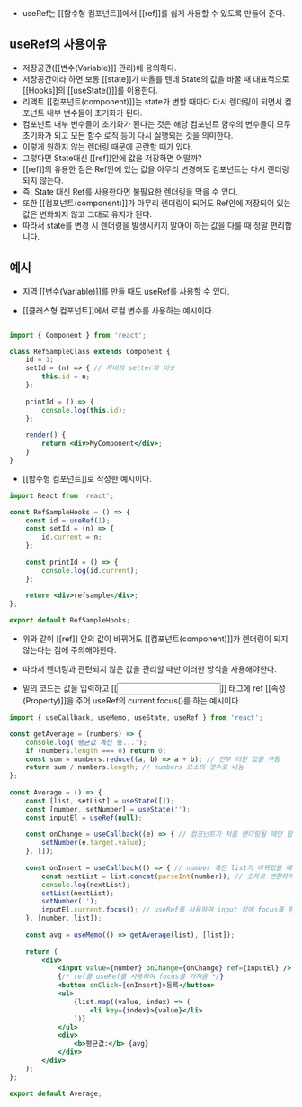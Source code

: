 - useRef는 [[함수형 컴포넌트]]에서 [[ref]]를 쉽게 사용할 수 있도록 만들어 준다.

## useRef의 사용이유

- 저장공간([[변수(Variable)]] 관리)에 용의하다.
- 저장공간이라 하면 보통 [[state]]가 떠올를 텐데 State의 값을 바꿀 때 대표적으로 [[Hooks]]의 [[useState()]]를 이용한다.
- 리액트 [[컴포넌트(component)]]는 state가 변할 때마다 다시 렌더링이 되면서 컴포넌트 내부 변수들이 초기화가 된다. 
- 컴포넌트 내부 변수들이 초기화가 된다는 것은 해당 컴포넌트 함수의 변수들이 모두 초기화가 되고 모든 함수 로직 등이 다시 실행되는 것을 의미한다.
- 이렇게 원하지 않는 렌더링 때문에 곤란할 때가 있다.
- 그렇다면 State대신 [[ref]]안에 값을 저장하면 어떨까?
- [[ref]]의 유용한 점은 Ref안에 있는 값을 아무리 변경해도 컴포넌트는 다시 렌더링 되지 않는다.
- 즉, State 대신 Ref를 사용한다면 불필요한 렌더링을 막을 수 있다.
- 또한 [[컴포넌트(component)]]가 아무리 렌더링이 되어도 Ref안에 저장되어 있는 값은 변화되지 않고 그대로 유지가 된다. 
- 따라서 state를 변경 시 렌더링을 발생시키지 말아야 하는 값을 다룰 때 정말 편리합니다.


## 예시
- 지역 [[변수(Variable)]]를 만들 때도 useRef를 사용할 수 있다.

- [[클래스형 컴포넌트]]에서 로컬 변수를 사용하는 예시이다.
```jsx

import { Component } from 'react';

class RefSampleClass extends Component {
	id = 1;
	setId = (n) => { // 자바의 setter와 비슷
		this.id = n;
	};
	
	printId = () => {
		console.log(this.id);
	};
	
	render() {
		return <div>MyComponent</div>;
	}	
}
```

-  [[함수형 컴포넌트]]로 작성한 예시이다.

```jsx
import React from 'react';

const RefSampleHooks = () => {
	const id = useRef(1);
	const setId = (n) => {
		id.current = n;
	};
	
	const printId = () => {
		console.log(id.current);
	};
	
	return <div>refsample</div>;
};

export default RefSampleHooks;
```

- 위와 같이 [[ref]] 안의 값이 바뀌어도 [[컴포넌트(component)]]가 렌더링이 되지 않는다는 점에 주의해야한다.
- 따라서 렌더링과 관련되지 않은 값을 관리할 때만 이러한 방식을 사용해야한다.

- 밑의 코드는 값을 입력하고 [[<input>]] 태그에 ref [[속성(Property)]]을 주어 useRef의 current.focus()를 하는 예시이다.

```jsx
import { useCallback, useMemo, useState, useRef } from 'react';

const getAverage = (numbers) => {
	console.log('평균값 계산 중...');
	if (numbers.length === 0) return 0;
	const sum = numbers.reduce((a, b) => a + b); // 전부 더한 값을 구함
	return sum / numbers.length; // numbers 요소의 갯수로 나눔
};
  
const Average = () => {
	const [list, setList] = useState([]);
	const [number, setNumber] = useState('');
	const inputEl = useRef(null);
	
	const onChange = useCallback((e) => { // 컴포넌트가 처음 랜더링될 때만 함수 생성
		setNumber(e.target.value);
	}, []);
	
	const onInsert = useCallback(() => { // number 혹은 list가 바뀌었을 때만 함수 생성
		const nextList = list.concat(parseInt(number)); // 숫자로 변환하여 리스트에 반영
		console.log(nextList);
		setList(nextList);
		setNumber('');
		inputEl.current.focus(); // useRef를 사용하여 input 창에 focus를 함
	}, [number, list]);
	
	const avg = useMemo(() => getAverage(list), [list]);
	
	return (
		<div>
			<input value={number} onChange={onChange} ref={inputEl} />
			{/* ref를 useRef를 사용하여 focus를 가져옴 */}
			<button onClick={onInsert}>등록</button>
			<ul>
				{list.map((value, index) => (
					<li key={index}>{value}</li>
				))}
			</ul>
			<div>
				<b>평균값:</b> {avg}
			</div>
		</div>
	);
};

export default Average;
```


